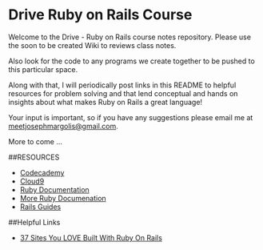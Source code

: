 # Drive Ruby on Rails Course

Welcome to the Drive - Ruby on Rails course notes repository. Please use the soon to be created Wiki to reviews class notes. 

Also look for the code to any programs we create together to be pushed to this particular space. 

Along with that, I will periodically post links in this README to helpful resources for problem solving and that lend conceptual and hands on insights about what makes Ruby on Rails a great language!

Your input is important, so if you have any suggestions please email me at [meetjosephmargolis@gmail.com](mailto:meetjosephmargolis@gmail.com).

More to come ...


##RESOURCES
* [Codecademy](https://www.codecademy.com/)
* [Cloud9](https://c9.io/)
* [Ruby Documentation](https://www.ruby-lang.org/en/)
* [More Ruby Documenation](http://ruby-doc.org/)
* [Rails Guides](http://guides.rubyonrails.org/)


##Helpful Links
* [37 Sites You LOVE Built With Ruby On Rails](http://skillcrush.com/2015/02/02/37-rails-sites/)
